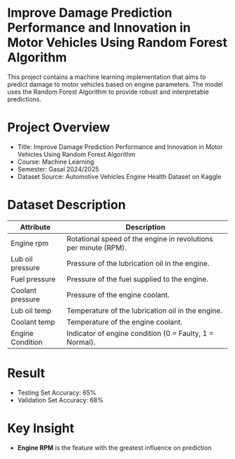 # Improve Damage Prediction Performance and Innovation in Motor Vehicles Using Random Forest Algorithm
This project contains a machine learning implementation that aims to predict damage to motor vehicles based on engine parameters. The model uses the Random Forest Algorithm to provide robust and interpretable predictions.
# Project Overview
* Title: Improve Damage Prediction Performance and Innovation in Motor Vehicles Using Random Forest Algorithm
* Course: Machine Learning 
* Semester: Gasal 2024/2025
* Dataset Source: Automotive Vehicles Engine Health Dataset on Kaggle
# Dataset Description

| Attribute          | Description                                                                 |
|--------------------|-----------------------------------------------------------------------------|
| Engine rpm         | Rotational speed of the engine in revolutions per minute (RPM).            |
| Lub oil pressure   | Pressure of the lubrication oil in the engine.                             |
| Fuel pressure      | Pressure of the fuel supplied to the engine.                               |
| Coolant pressure   | Pressure of the engine coolant.                                            |
| Lub oil temp       | Temperature of the lubrication oil in the engine.                         |
| Coolant temp       | Temperature of the engine coolant.                                         |
| Engine Condition   | Indicator of engine condition (0 = Faulty, 1 = Normal).                   |

# Result
* Testing Set Accuracy: 65%
* Validation Set Accuracy: 68%

# Key Insight
* **Engine RPM** is the feature with the greatest influence on prediction

